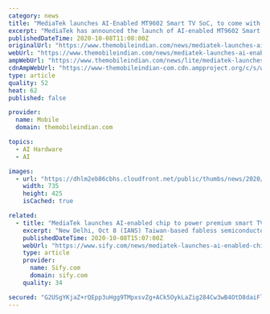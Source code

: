 ```yaml
---
category: news
title: "MediaTek launches AI-Enabled MT9602 Smart TV SoC, to come with upcoming Motorola TVs"
excerpt: "MediaTek has announced the launch of AI-enabled MT9602 Smart TV SoC with comprehensive features enabling modern 4K HDR displays. The new SoC is designed to deliver real-time video optimization with improved picture and audio quality,"
publishedDateTime: 2020-10-08T11:08:00Z
originalUrl: "https://www.themobileindian.com/news/mediatek-launches-ai-enabled-mt9602-smart-tv-soc-to-come-with-upcoming-motorola-tvs-33533"
webUrl: "https://www.themobileindian.com/news/mediatek-launches-ai-enabled-mt9602-smart-tv-soc-to-come-with-upcoming-motorola-tvs-33533"
ampWebUrl: "https://www.themobileindian.com/news/lite/mediatek-launches-ai-enabled-mt9602-smart-tv-soc-to-come-with-upcoming-motorola-tvs-33533"
cdnAmpWebUrl: "https://www-themobileindian-com.cdn.ampproject.org/c/s/www.themobileindian.com/news/lite/mediatek-launches-ai-enabled-mt9602-smart-tv-soc-to-come-with-upcoming-motorola-tvs-33533"
type: article
quality: 52
heat: 62
published: false

provider:
  name: Mobile
  domain: themobileindian.com

topics:
  - AI Hardware
  - AI

images:
  - url: "https://dhlm2eb86cbhs.cloudfront.net/public/thumbs/news/2020/10/33533/mediatek_425_735.jpeg"
    width: 735
    height: 425
    isCached: true

related:
  - title: "MediaTek launches AI-enabled chip to power premium smart TVs"
    excerpt: "New Delhi, Oct 8 (IANS) Taiwan-based fabless semiconductor company MediaTek on Thursday unveiled the high-performance Smart TV chip with comprehensive features for modern 4K HDR displays."
    publishedDateTime: 2020-10-08T15:07:00Z
    webUrl: "https://www.sify.com/news/mediatek-launches-ai-enabled-chip-to-power-premium-smart-tvs-news-education-ukim5Bbjbhdeb.html"
    type: article
    provider:
      name: Sify.com
      domain: sify.com
    quality: 34

secured: "G2USgYKjaZ+rQEpp3uHgg9TMpxsvZg+ACk5OykLaZig284Cw3wB4OtD8daiFlgFrwCUuTuDYev6SlVmMjwgHF1/D1tSrItirbGPKHP3VautZiYl0rE2cPdnChC1ydmASjU/elvWIHO7CruuG6YfeKDHYQZdITGppEkKCRYkyJAedEyir0grlRc+WMCb5EYqLVhs1ulvY1REntPp5RvT4OT8uqbWkZLhBXeE/50DrXystqgOdOul2RRYDrlEJiLUymkJX51+El9d9MQKyK17PmpMbWjT8hmC9QMyV67fKt7uRUsaYEOTLoUjgPNViRPH+PkQzy9SP5macSC7LjVyg4Faw5S1rmZ62jzVu6wwicHU=;erXmbpmfv+utZoumDmUxVw=="
---
```


